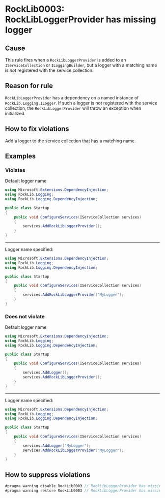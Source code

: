 # RockLib0003: RockLibLoggerProvider has missing logger

## Cause

This rule fires when a `RockLibLoggerProvider` is added to an `IServiceCollection` or `ILoggingBuilder`, but a logger with a matching name is *not* registered with the service collection.

## Reason for rule

`RockLibLoggerProvider` has a dependency on a named instance of `RockLib.Logging.ILogger`. If such a logger is not registered with the service collection, the `RockLibLoggerProvider` will throw an exception when initialized.

## How to fix violations

Add a logger to the service collection that has a matching name.

## Examples

### Violates

Default logger name:

```c#
using Microsoft.Extensions.DependencyInjection;
using RockLib.Logging;
using RockLib.Logging.DependencyInjection;

public class Startup
{
    public void ConfigureServices(IServiceCollection services)
    {
        services.AddRockLibLoggerProvider();
    }
}
```

---

Logger name specified:

```c#
using Microsoft.Extensions.DependencyInjection;
using RockLib.Logging;
using RockLib.Logging.DependencyInjection;

public class Startup
{
    public void ConfigureServices(IServiceCollection services)
    {
        services.AddRockLibLoggerProvider("MyLogger");
    }
}
```

### Does not violate

Default logger name:

```c#
using Microsoft.Extensions.DependencyInjection;
using RockLib.Logging;
using RockLib.Logging.DependencyInjection;

public class Startup
{
    public void ConfigureServices(IServiceCollection services)
    {
        services.AddLogger();
        services.AddRockLibLoggerProvider();
    }
}
```

---

Logger name specified:

```c#
using Microsoft.Extensions.DependencyInjection;
using RockLib.Logging;
using RockLib.Logging.DependencyInjection;

public class Startup
{
    public void ConfigureServices(IServiceCollection services)
    {
        services.AddLogger("MyLogger");
        services.AddRockLibLoggerProvider("MyLogger");
    }
}
```

## How to suppress violations

```c#
#pragma warning disable RockLib0003 // RockLibLoggerProvider has missing logger
#pragma warning restore RockLib0003 // RockLibLoggerProvider has missing logger
```
